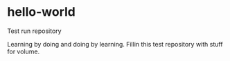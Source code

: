 # hello-world
Test run repository

Learning by doing and doing by learning. Fillin this test repository
with stuff for volume.
